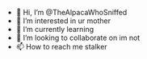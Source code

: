 - 👋 Hi, I’m @TheAlpacaWhoSniffed
- 👀 I’m interested in ur mother
- 🌱 I’m currently learning 
- 💞️ I’m looking to collaborate on im not
- 📫 How to reach me stalker

<!---
TheAlpacaWhoSniffed/TheAlpacaWhoSniffed is a ✨ special ✨ repository because its `README.md` (this file) appears on your GitHub profile.
You can click the Preview link to take a look at your changes.
--->
